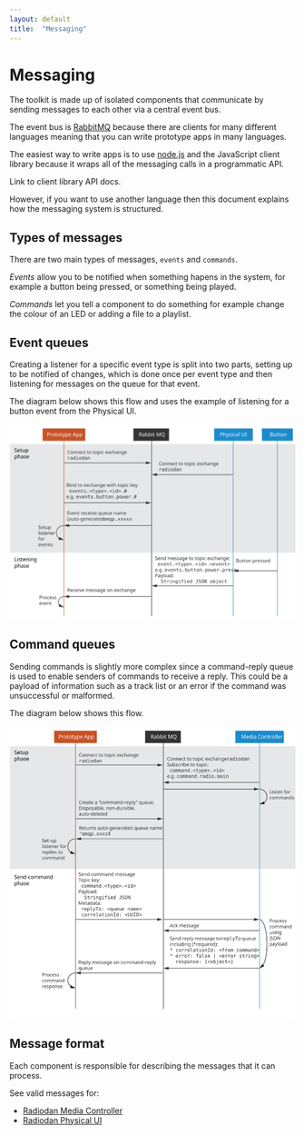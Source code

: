 ```yaml
---
layout: default
title:  "Messaging"
---
```


Messaging
===

The toolkit is made up of isolated components that communicate by sending messages to each other via a central event bus.

The event bus is [RabbitMQ](https://www.rabbitmq.com/) because there are clients for many different languages meaning that you can write prototype apps in many languages.

The easiest way to write apps is to use [node.js](http://nodejs.org/) and the JavaScript client library because it wraps all of the messaging calls in a programmatic API.

<p class="todo">Link to client library API docs.</p>

However, if you want to use another language then this document explains how the messaging system is structured.

Types of messages
---

There are two main types of messages, `events` and `commands`.

*Events* allow you to be notified when something hapens in the system, for example a button being pressed, or something being played.

*Commands* let you tell a component to do something for example change the colour of an LED or adding a file to a playlist.

Event queues
---

Creating a listener for a specific event type is split into two parts, setting up to be notified of changes, which is done once per event type and then listening for messages on the queue for that event.

The diagram below shows this flow and uses the example of listening for a button event from the Physical UI.

<a href="assets/message-queue-events.svg" title="Expand image">
  <img src="assets/message-queue-events.svg">
</a>

Command queues
---

Sending commands is slightly more complex since a command-reply queue is used to enable senders of commands to receive a reply. This could be a payload of information such as a track list or an error if the command was unsuccessful or malformed.

The diagram below shows this flow.

<a href="assets/message-queue-commands.svg" title="Expand image">
  <img src="assets/message-queue-commands.svg">
</a>

Message format
---

Each component is responsible for describing the messages that it can process.

See valid messages for:

 - [Radiodan Media Controller](https://github.com/radiodan/radiodan.js/blob/master/docs/message-format.md)
 - [Radiodan Physical UI](https://github.com/radiodan/physical-ui/blob/master/docs/message-format.markdown)